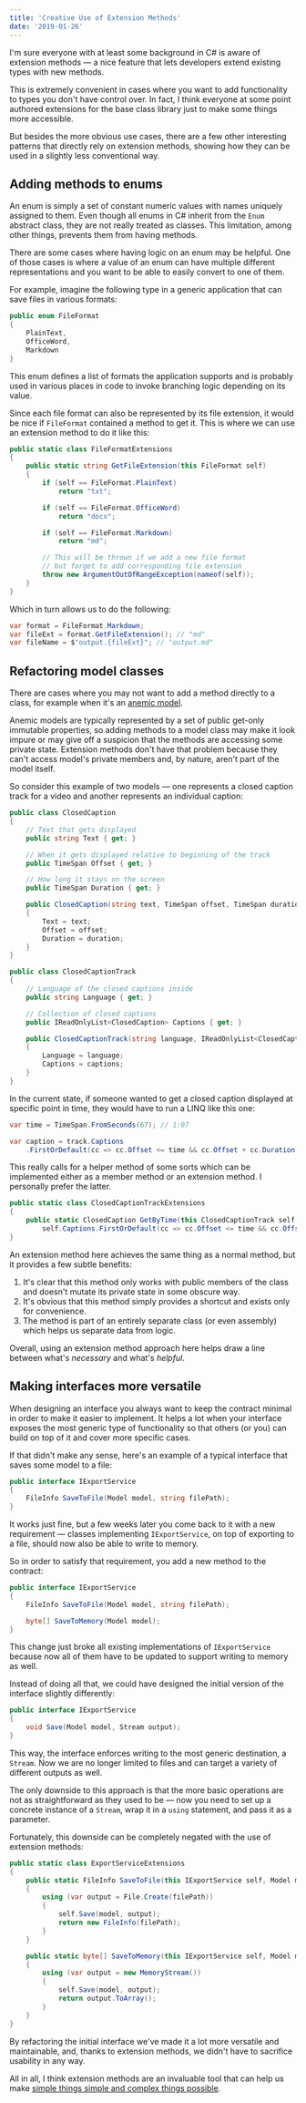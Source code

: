 ```yaml
---
title: 'Creative Use of Extension Methods'
date: '2019-01-26'
---
```


I'm sure everyone with at least some background in C# is aware of extension methods — a nice feature that lets developers extend existing types with new methods.

This is extremely convenient in cases where you want to add functionality to types you don't have control over. In fact, I think everyone at some point authored extensions for the base class library just to make some things more accessible.

But besides the more obvious use cases, there are a few other interesting patterns that directly rely on extension methods, showing how they can be used in a slightly less conventional way.

## Adding methods to enums

An enum is simply a set of constant numeric values with names uniquely assigned to them. Even though all enums in C# inherit from the `Enum` abstract class, they are not really treated as classes. This limitation, among other things, prevents them from having methods.

There are some cases where having logic on an enum may be helpful. One of those cases is where a value of an enum can have multiple different representations and you want to be able to easily convert to one of them.

For example, imagine the following type in a generic application that can save files in various formats:

```csharp
public enum FileFormat
{
    PlainText,
    OfficeWord,
    Markdown
}
```

This enum defines a list of formats the application supports and is probably used in various places in code to invoke branching logic depending on its value.

Since each file format can also be represented by its file extension, it would be nice if `FileFormat` contained a method to get it. This is where we can use an extension method to do it like this:

```csharp
public static class FileFormatExtensions
{
    public static string GetFileExtension(this FileFormat self)
    {
        if (self == FileFormat.PlainText)
            return "txt";

        if (self == FileFormat.OfficeWord)
            return "docx";

        if (self == FileFormat.Markdown)
            return "md";

        // This will be thrown if we add a new file format
        // but forget to add corresponding file extension
        throw new ArgumentOutOfRangeException(nameof(self));
    }
}
```

Which in turn allows us to do the following:

```csharp
var format = FileFormat.Markdown;
var fileExt = format.GetFileExtension(); // "md"
var fileName = $"output.{fileExt}"; // "output.md"
```

## Refactoring model classes

There are cases where you may not want to add a method directly to a class, for example when it's an [anemic model](https://en.wikipedia.org/wiki/Anemic_domain_model).

Anemic models are typically represented by a set of public get-only immutable properties, so adding methods to a model class may make it look impure or may give off a suspicion that the methods are accessing some private state. Extension methods don't have that problem because they can't access model's private members and, by nature, aren't part of the model itself.

So consider this example of two models — one represents a closed caption track for a video and another represents an individual caption:

```csharp
public class ClosedCaption
{
    // Text that gets displayed
    public string Text { get; }

    // When it gets displayed relative to beginning of the track
    public TimeSpan Offset { get; }

    // How long it stays on the screen
    public TimeSpan Duration { get; }

    public ClosedCaption(string text, TimeSpan offset, TimeSpan duration)
    {
        Text = text;
        Offset = offset;
        Duration = duration;
    }
}

public class ClosedCaptionTrack
{
    // Language of the closed captions inside
    public string Language { get; }

    // Collection of closed captions
    public IReadOnlyList<ClosedCaption> Captions { get; }

    public ClosedCaptionTrack(string language, IReadOnlyList<ClosedCaption> captions)
    {
        Language = language;
        Captions = captions;
    }
}
```

In the current state, if someone wanted to get a closed caption displayed at specific point in time, they would have to run a LINQ like this one:

```csharp
var time = TimeSpan.FromSeconds(67); // 1:07

var caption = track.Captions
    .FirstOrDefault(cc => cc.Offset <= time && cc.Offset + cc.Duration >= time);
```

This really calls for a helper method of some sorts which can be implemented either as a member method or an extension method. I personally prefer the latter.

```csharp
public static class ClosedCaptionTrackExtensions
{
    public static ClosedCaption GetByTime(this ClosedCaptionTrack self, TimeSpan time) =>
        self.Captions.FirstOrDefault(cc => cc.Offset <= time && cc.Offset + cc.Duration >= time);
}
```

An extension method here achieves the same thing as a normal method, but it provides a few subtle benefits:

1. It's clear that this method only works with public members of the class and doesn't mutate its private state in some obscure way.
2. It's obvious that this method simply provides a shortcut and exists only for convenience.
3. The method is part of an entirely separate class (or even assembly) which helps us separate data from logic.

Overall, using an extension method approach here helps draw a line between what's _necessary_ and what's _helpful_.

## Making interfaces more versatile

When designing an interface you always want to keep the contract minimal in order to make it easier to implement. It helps a lot when your interface exposes the most generic type of functionality so that others (or you) can build on top of it and cover more specific cases.

If that didn't make any sense, here's an example of a typical interface that saves some model to a file:

```csharp
public interface IExportService
{
    FileInfo SaveToFile(Model model, string filePath);
}
```

It works just fine, but a few weeks later you come back to it with a new requirement — classes implementing `IExportService`, on top of exporting to a file, should now also be able to write to memory.

So in order to satisfy that requirement, you add a new method to the contract:

```csharp
public interface IExportService
{
    FileInfo SaveToFile(Model model, string filePath);

    byte[] SaveToMemory(Model model);
}
```

This change just broke all existing implementations of `IExportService` because now all of them have to be updated to support writing to memory as well.

Instead of doing all that, we could have designed the initial version of the interface slightly differently:

```csharp
public interface IExportService
{
    void Save(Model model, Stream output);
}
```

This way, the interface enforces writing to the most generic destination, a `Stream`. Now we are no longer limited to files and can target a variety of different outputs as well.

The only downside to this approach is that the more basic operations are not as straightforward as they used to be — now you need to set up a concrete instance of a `Stream`, wrap it in a `using` statement, and pass it as a parameter.

Fortunately, this downside can be completely negated with the use of extension methods:

```csharp
public static class ExportServiceExtensions
{
    public static FileInfo SaveToFile(this IExportService self, Model model, string filePath)
    {
        using (var output = File.Create(filePath))
        {
            self.Save(model, output);
            return new FileInfo(filePath);
        }
    }

    public static byte[] SaveToMemory(this IExportService self, Model model)
    {
        using (var output = new MemoryStream())
        {
            self.Save(model, output);
            return output.ToArray();
        }
    }
}
```

By refactoring the initial interface we've made it a lot more versatile and maintainable, and, thanks to extension methods, we didn't have to sacrifice usability in any way.

All in all, I think extension methods are an invaluable tool that can help us make [simple things simple and complex things possible](https://en.wikiquote.org/wiki/Alan_Kay).
